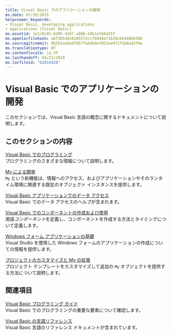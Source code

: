 ```yaml
---
title: Visual Basic でのアプリケーションの開発
ms.date: 07/20/2015
helpviewer_keywords:
- Visual Basic, developing applications
- applications [Visual Basic]
ms.assetid: 1e1c0c81-6d95-4167-a98b-44b1efb6d25f
ms.openlocfilehash: a8f3b530c6205572ccf6944af1620cb54486b306
ms.sourcegitcommit: 9b552addadfb57fab0b9e7852ed4f1f1b8a42f8e
ms.translationtype: HT
ms.contentlocale: ja-JP
ms.lasthandoff: 04/23/2019
ms.locfileid: "62014428"
---
```

# <a name="developing-applications-with-visual-basic"></a>Visual Basic でのアプリケーションの開発
このセクションでは、Visual Basic 言語の概念に関するドキュメントについて説明します。  
  
## <a name="in-this-section"></a>このセクションの内容  
 [Visual Basic でのプログラミング](../../visual-basic/developing-apps/programming/index.md)  
 プログラミングのさまざまな情報について説明します。  
  
 [My による開発](../../visual-basic/developing-apps/development-with-my/index.md)  
 `My` という新機能は、情報へのアクセス、およびアプリケーションやそのランタイム環境に関連する既定のオブジェクト インスタンスを提供します。  
  
 [Visual Basic アプリケーションでのデータ アクセス](../../visual-basic/developing-apps/accessing-data.md)  
 Visual Basic でのデータ アクセスのヘルプが含まれます。  
  
 [Visual Basic でのコンポーネントの作成および使用](../../visual-basic/developing-apps/creating-and-using-components.md)  
 用語*コンポーネント*を定義し、コンポーネントを作成する方法とタイミングについて定義します。  
  
 [Windows フォーム アプリケーションの基礎](../../visual-basic/developing-apps/windows-forms/index.md)  
 Visual Studio を使用した Windows フォームのアプリケーションの作成についての情報を提供します。  
  
 [プロジェクトのカスタマイズと My の拡張](../../visual-basic/developing-apps/customizing-extending-my/index.md)  
 プロジェクト テンプレートをカスタマイズして追加の `My` オブジェクトを提供する方法について説明します。  
  
## <a name="related-sections"></a>関連項目  
 [Visual Basic プログラミング ガイド](../../visual-basic/programming-guide/index.md)  
 Visual Basic でのプログラミングの重要な要素について確認します。  
  
 [Visual Basic の言語リファレンス](../../visual-basic/language-reference/index.md)  
 Visual Basic 言語のリファレンス ドキュメントが含まれています。
